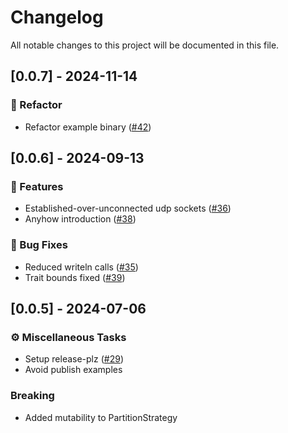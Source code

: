 # Changelog

All notable changes to this project will be documented in this file.

## [0.0.7] - 2024-11-14

### 🚜 Refactor

- Refactor example binary ([#42](https://github.com/newfla/crab-kafka/pull/42))

<!-- generated by git-cliff -->
## [0.0.6] - 2024-09-13

### 🚀 Features

- Established-over-unconnected udp sockets ([#36](https://github.com/newfla/crab-kafka/pull/36))
- Anyhow introduction ([#38](https://github.com/newfla/crab-kafka/pull/38))

### 🐛 Bug Fixes

- Reduced writeln calls ([#35](https://github.com/newfla/crab-kafka/pull/35))
- Trait bounds fixed ([#39](https://github.com/newfla/crab-kafka/pull/39))

<!-- generated by git-cliff -->
## [0.0.5] - 2024-07-06

### ⚙️ Miscellaneous Tasks

- Setup release-plz ([#29](https://github.com/newfla/crab-kafka/pull/29))
- Avoid publish examples

### Breaking

- Added mutability to PartitionStrategy

<!-- generated by git-cliff -->
